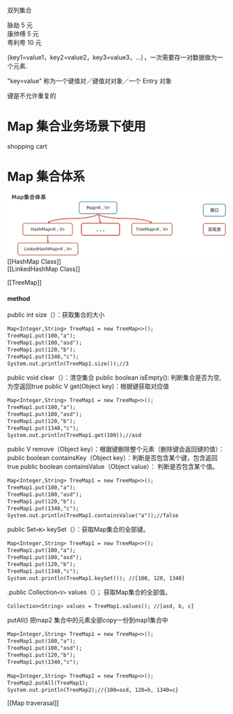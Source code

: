 双列集合

脉劫 5 元  
康帅傅 5 元  
粤利粤 10 元

{key1=value1，key2=value2，key3=value3，…｝，一次需要存一对数据做为一个元素.

"key=value" 称为一个键值对／键值对对象／一个 Entry 对象

键是不允许重复的

# Map 集合业务场景下使用

shopping cart

# Map 集合体系

![](https://raw.githubusercontent.com/tianran721/img/main/img/20240118150454.png)  
[[HashMap Class]]  
[[LinkedHashMap Class]]

[[TreeMap]]

#### method

public int size（）：获取集合的大小

```
Map<Integer,String> TreeMap1 = new TreeMap<>();  
TreeMap1.put(100,"a");  
TreeMap1.put(100,"asd");  
TreeMap1.put(120,"b");  
TreeMap1.put(1340,"c");  
System.out.println(TreeMap1.size());//3
```
public void clear（）：清空集合
public boolean isEmpty(): 判断集合是否为空,为空返回true 
public V get(Object key)：根据键获取对应值

```
Map<Integer,String> TreeMap1 = new TreeMap<>();  
TreeMap1.put(100,"a");  
TreeMap1.put(100,"asd");  
TreeMap1.put(120,"b");  
TreeMap1.put(1340,"c");  
System.out.println(TreeMap1.get(100));//asd
```
public V remove（Object key）：根据键删除整个元素（删除键会返回键的值）：
public boolean containsKey（Object key）：判断是否包含某个键，包含返回true
public boolean containsValue（Object value）： 判断是否包含某个值。
```
Map<Integer,String> TreeMap1 = new TreeMap<>();  
TreeMap1.put(100,"a");  
TreeMap1.put(100,"asd");  
TreeMap1.put(120,"b");  
TreeMap1.put(1340,"c");  
System.out.println(TreeMap1.containsValue("a"));//false
```
public Set`<K>` keySet（）：获取Map集合的全部键。
```
Map<Integer,String> TreeMap1 = new TreeMap<>();  
TreeMap1.put(100,"a");  
TreeMap1.put(100,"asd");  
TreeMap1.put(120,"b");  
TreeMap1.put(1340,"c");  
System.out.println(TreeMap1.keySet()); //[100, 120, 1340]
```

.public Collection`<V>` values（）； 获取Map集合的全部值。
```
Collection<String> values = TreeMap1.values(); //[asd, b, c]
```

putAll() 把map2 集合中的元素全部copy一份到map1集合中

```
Map<Integer,String> TreeMap1 = new TreeMap<>();  
TreeMap1.put(100,"a");  
TreeMap1.put(100,"asd");  
TreeMap1.put(120,"b");  
TreeMap1.put(1340,"c");  
  
Map<Integer,String> TreeMap2 = new TreeMap<>();  
TreeMap2.putAll(TreeMap1);  
System.out.println(TreeMap2);//{100=asd, 120=b, 1340=c}
```

[[Map traverasal]]